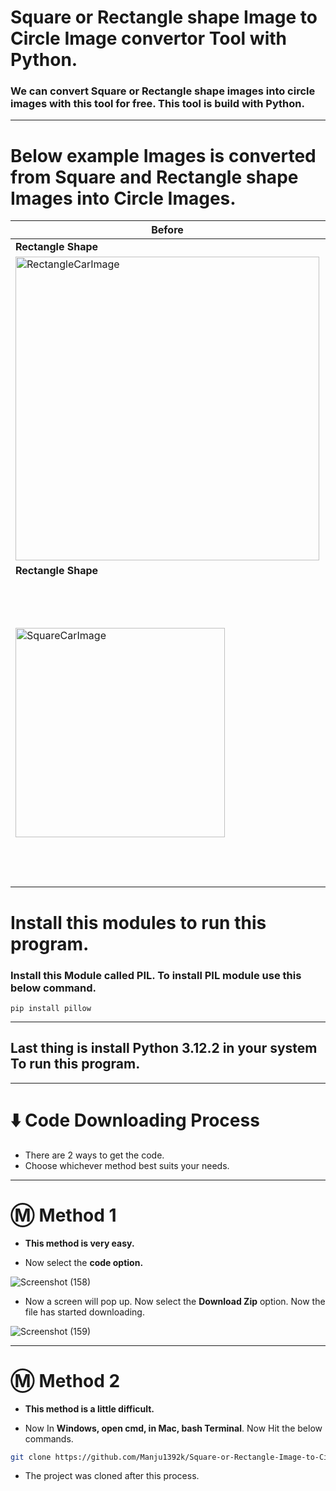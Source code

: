 # __Square or Rectangle shape Image to Circle Image convertor Tool with Python.__

### We can convert Square or Rectangle shape images into circle images with this tool for free. This tool is build with Python.

---

# Below example Images is converted from Square and Rectangle shape Images into Circle Images.

<div align='center'>

|   Before  | After |
| ------------- | ------------- |
| **Rectangle Shape**  | **Circle Shape**  |
| <img width="486" alt="RectangleCarImage" src="https://github.com/Manju1392k/Square-or-Rectangle-Image-to-Circle-Image-tool/assets/66934377/08d8d5ac-761a-42e2-ad19-384ae9db7c01">  | <img width="486" alt="CircleshapeImage" src="https://github.com/Manju1392k/Square-or-Rectangle-Image-to-Circle-Image-tool/assets/66934377/ef1b3432-1ae3-420d-994b-ff0ab0c7a075"> |
| **Rectangle Shape**  | **Circle Shape**  |
| <img width="335" alt="SquareCarImage" src="https://github.com/Manju1392k/Square-or-Rectangle-Image-to-Circle-Image-tool/assets/66934377/ca2482b6-30a6-43e2-8761-210e11364a65"> |  <img width="486" alt="CircleshapeImage" src="https://github.com/Manju1392k/Square-or-Rectangle-Image-to-Circle-Image-tool/assets/66934377/92c06c03-f7b5-4931-a4a8-fdca1907af81"> |

</div>

# Install this modules to run this program.

### Install this Module called **PIL**. To install PIL module use this below command.

```
pip install pillow
```

---

## Last thing is install Python 3.12.2 in your system To run this program.

---

# ⬇️ Code Downloading Process

* There are 2 ways to get the code.
* Choose whichever method best suits your needs. 

---

# Ⓜ️ Method 1

* **This method is very easy.**

* Now select the **code option.** 

![Screenshot (158)](https://user-images.githubusercontent.com/66934377/164152919-f2854829-535d-4227-9c2f-031f8051f6ac.png)

* Now a screen will pop up. Now select the **Download Zip** option. Now the file has started downloading.

![Screenshot (159)](https://user-images.githubusercontent.com/66934377/164153128-b64e85a2-e40c-4457-9835-a749ac79acd6.png)

---

# Ⓜ️ Method 2

* **This method is a little difficult.**

* Now In **Windows, open cmd, in Mac, bash Terminal**. Now Hit the below commands.

```bash
git clone https://github.com/Manju1392k/Square-or-Rectangle-Image-to-Circle-Image-tool.git
```

* The project was cloned after this process.

